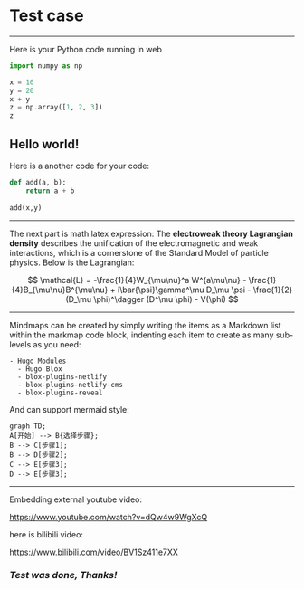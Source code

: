 # Test case

---
Here is your Python code running in web
```python
import numpy as np

x = 10
y = 20
x + y
z = np.array([1, 2, 3])
z
```


**Hello world!**
---
Here is a another code for your code:
```python
def add(a, b):
    return a + b
    
add(x,y)   
```

---

The next part is math latex expression:
The **electroweak theory Lagrangian density** describes the unification of the electromagnetic and weak interactions, which is a cornerstone of the Standard Model of particle physics. Below is the Lagrangian:

$$
\mathcal{L} = -\frac{1}{4}W_{\mu\nu}^a W^{a\mu\nu} - \frac{1}{4}B_{\mu\nu}B^{\mu\nu} + i\bar{\psi}\gamma^\mu D_\mu \psi - \frac{1}{2}(D_\mu \phi)^\dagger (D^\mu \phi) - V(\phi)
$$

---
Mindmaps can be created by simply writing the items as a Markdown list within the markmap code block, indenting each item to create as many sub-levels as you need:

```markmap {height="200px"}
- Hugo Modules
  - Hugo Blox
  - blox-plugins-netlify
  - blox-plugins-netlify-cms
  - blox-plugins-reveal
```

And can support mermaid style:
```mermaid
graph TD;
A[开始] --> B{选择步骤};
B --> C[步骤1];
B --> D[步骤2];
C --> E[步骤3];
D --> E[步骤3];
```

---
Embedding external youtube video:

https://www.youtube.com/watch?v=dQw4w9WgXcQ

here is bilibili video:

https://www.bilibili.com/video/BV1Sz411e7XX

### *Test was done, Thanks!*
